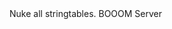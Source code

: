 <function name="RemoveAllTables" parent="stringtable" type="libraryfunc">
	<description>
		Nuke all stringtables. BOOOM
	</description>
	<realm>Server</realm>
</function>
